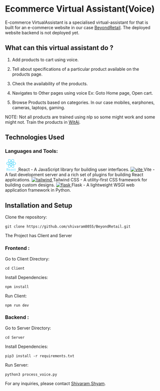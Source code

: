 # Ecommerce Virtual Assistant(Voice)

E-commerce VirtualAssistant is a specialised virtual-assistant for that is built for an e-commerce website in our case [BeyondRetail](https://beyond-retail.vercel.app/). The deployed website backend is not deployed yet.

## What can this virtual assistant do ?

1. Add products to cart using voice.

2. Tell about specifications of a particular product available on the products page.

3. Check the availability of the products.

4. Navigates to Other pages using voice Ex: Goto Home page, Open cart.
5. Browse Products based on categories. In our case mobiles, earphones, cameras, laptops, gaming.

NOTE: Not all products are trained using nlp so some might work and some might not. Train the products in [WitAi](https://wit.ai).

## Technologies Used

<h3 align="left">Languages and Tools:</h3>
<p align="left">
  <a href="https://reactjs.org/" target="_blank" rel="noreferrer">
    <img src="https://raw.githubusercontent.com/devicons/devicon/master/icons/react/react-original-wordmark.svg" alt="react" width="40" height="40"/>
  </a>
  React - A JavaScript library for building user interfaces.

  <a href="https://vitejs.dev/" target="_blank" rel="noreferrer">
    <img src="https://vitejs.dev/logo.svg" alt="vite" width="40" height="40"/>
  </a>
  Vite - A fast development server and a rich set of plugins for building React applications.

  <a href="https://tailwindcss.com/" target="_blank" rel="noreferrer">
    <img src="https://www.vectorlogo.zone/logos/tailwindcss/tailwindcss-icon.svg" alt="tailwind" width="40" height="40"/>
  </a>
  Tailwind CSS - A utility-first CSS framework for building custom designs.

  <a href="https://flask.palletsprojects.com/" target="_blank" rel="noreferrer">
    <img src="https://www.vectorlogo.zone/logos/pocoo_flask/pocoo_flask-icon.svg" alt="flask" width="40" height="40"/>
  </a>
  Flask - A lightweight WSGI web application framework in Python.

</p>

## Installation and Setup

Clone the repository:

```
git clone https://github.com/shivaram8055/BeyondRetail.git
```

The Project has Client and Server

<h3>Frontend :</h3>

Go to Client Directory:

```
cd Client
```

Install Dependencies:

```
npm install
```

Run Client:

```
npm run dev
```

<h3>Backend :</h3>

Go to Server Directory:

```
cd Server
```

Install Dependencies:

```
pip3 install -r requirements.txt
```

Run Server:

```
python3 process_voice.py
```

For any inquiries, please contact [Shivaram](mailto:shivamusku123@gmail.com),[Shyam](mailto:indalashyamvinay@gmail.com).
